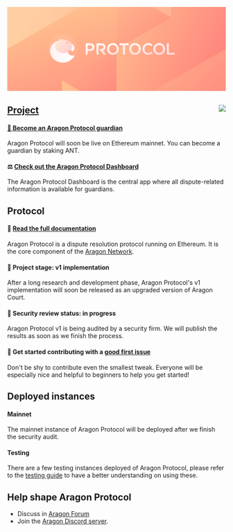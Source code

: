 ![Aragon Protocol](.github/assets/aragon-protocol.png)

<img align="right" src="https://github.com/aragon/protocol/workflows/CI/badge.svg">
  <a href="https://github.com/aragon/protocol/actions"/>
</img>

## Project

#### 👩‍️ [Become an Aragon Protocol guardian](https://aragon.org/token/ant)
Aragon Protocol will soon be live on Ethereum mainnet. You can become a guardian by staking ANT.

#### ⚖ [Check out the Aragon Protocol Dashboard](https://protocol.aragon.org)
The Aragon Protocol Dashboard is the central app where all dispute-related information is available for guardians.

## Protocol

#### 📓 [Read the full documentation](/docs)
Aragon Protocol is a dispute resolution protocol running on Ethereum. It is the core component of the [Aragon Network](https://aragon.org/network/).

#### 🚧 Project stage: v1 implementation
After a long research and development phase, Aragon Protocol's v1 implementation will soon be released as an upgraded version of Aragon Court.

#### 🚨 Security review status: in progress
Aragon Protocol v1 is being audited by a security firm. We will publish the results as soon as we finish the process.

#### 👋 Get started contributing with a [good first issue](https://github.com/aragon/aragon-protocol/issues?q=is%3Aissue+is%3Aopen+label%3A%22good+first+issue%22)
Don't be shy to contribute even the smallest tweak. Everyone will be especially nice and helpful to beginners to help you get started!

## Deployed instances

#### Mainnet

The mainnet instance of Aragon Protocol will be deployed after we finish the security audit.

#### Testing

There are a few testing instances deployed of Aragon Protocol, please refer to the [testing guide](/docs/8-testing-guide) to have a better understanding on using these.

## Help shape Aragon Protocol
- Discuss in [Aragon Forum](https://forum.aragon.org/tags/dispute-resolution)
- Join the [Aragon Discord server](https://discord.com/invite/aragon).
